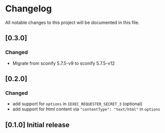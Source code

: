 # Changelog

All notable changes to this project will be documented in this file.

## [0.3.0]

### Changed

- Migrate from sconify 5.7.5-v9 to sconify 5.7.5-v12

## [0.2.0]

### Changed

- add support for `options` in `IEXEC_REQUESTER_SECRET_3` (optional)
- add support for html content via `"contentType": "text/html"` in `options`

## [0.1.0] Initial release
